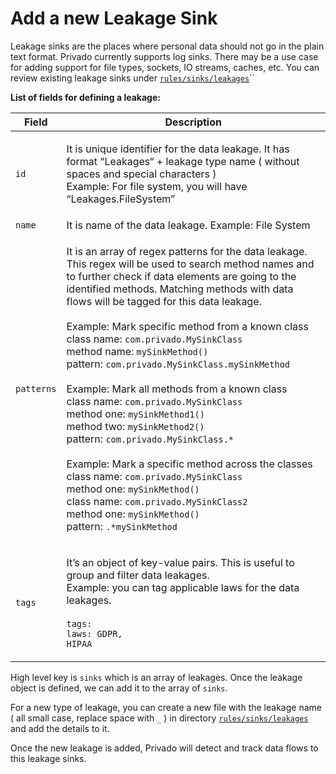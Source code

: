 # Add a new Leakage Sink

Leakage sinks are the places where personal data should not go in the plain text format. Privado currently supports log sinks. There may be a use case for adding support for file types, sockets, IO streams, caches, etc. You can review existing leakage sinks under [`rules/sinks/leakages`](https://github.com/Privado-Inc/privado/tree/main/rules/sinks/leakages)``

**List of fields for defining a leakage:**

| Field      | Description                                                                                                                                                                                                                                                                                                                                                                                                                                                                                                                                                                                                                                                                                                                                                                                                                                                                                                                                                                                                                              |
| ---------- | ---------------------------------------------------------------------------------------------------------------------------------------------------------------------------------------------------------------------------------------------------------------------------------------------------------------------------------------------------------------------------------------------------------------------------------------------------------------------------------------------------------------------------------------------------------------------------------------------------------------------------------------------------------------------------------------------------------------------------------------------------------------------------------------------------------------------------------------------------------------------------------------------------------------------------------------------------------------------------------------------------------------------------------------- |
| `id`       | <p>It is unique identifier for the data leakage. It has format “Leakages“ + leakage type name ( without spaces and special characters )<br>Example: For file system, you will have “Leakages.FileSystem”</p>                                                                                                                                                                                                                                                                                                                                                                                                                                                                                                                                                                                                                                                                                                                                                                                                                             |
| `name`     | It is name of the data leakage. Example: File System                                                                                                                                                                                                                                                                                                                                                                                                                                                                                                                                                                                                                                                                                                                                                                                                                                                                                                                                                                                     |
| `patterns` | <p>It is an array of regex patterns for the data leakage. This regex will be used to search method names and to further check if data elements are going to the identified methods. Matching methods with data flows will be tagged for this data leakage.<br><br>Example: Mark specific method from a known class<br>class name: <code>com.privado.MySinkClass</code><br>method name: <code>mySinkMethod()</code><br>pattern: <code>com.privado.MySinkClass.mySinkMethod</code><br><br>Example: Mark all methods from a known class<br>class name: <code>com.privado.MySinkClass</code><br>method one: <code>mySinkMethod1()</code><br>method two: <code>mySinkMethod2()</code><br>pattern: <code>com.privado.MySinkClass.*</code><br><br>Example: Mark a specific method across the classes<br>class name: <code>com.privado.MySinkClass</code><br>method one: <code>mySinkMethod()</code><br>class name: <code>com.privado.MySinkClass2</code><br>method one: <code>mySinkMethod()</code><br>pattern: <code>.*mySinkMethod</code></p> |
| `tags`     | <p>It’s an object of key-value pairs. This is useful to group and filter data leakages.<br>Example: you can tag applicable laws for the data leakages.<br><br><code>tags:</code><br><code>laws: GDPR, HIPAA</code></p>                                                                                                                                                                                                                                                                                                                                                                                                                                                                                                                                                                                                                                                                                                                                                                                                                   |

High level key is `sinks` which is an array of leakages. Once the leakage object is defined, we can add it to the array of `sinks`.

For a new type of leakage, you can create a new file with the leakage name ( all small case, replace space with `_` ) in directory [`rules/sinks/leakages`](https://github.com/Privado-Inc/privado/tree/main/rules/sinks/leakages) and add the details to it.

Once the new leakage is added, Privado will detect and track data flows to this leakage sinks.
